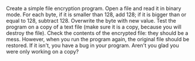 Create a simple file encryption
program. Open a file and read it in binary mode. For each byte, if it is
smaller than 128, add 128; if it is bigger than or equal to 128,
subtract 128. Overwrite the byte with new value. Test the program on a
copy of a text file (make sure it is a copy, because you will destroy
the file). Check the contents of the encrypted file: they should be a
mess. However, when you run the program again, the original file should
be restored. If it isn't, you have a bug in your program. Aren't you
glad you were only working on a copy?

